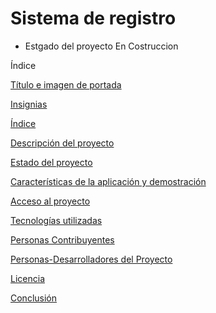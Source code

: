 <h1>Sistema de registro</h1>

- Estgado del proyecto En Costruccion

Índice

[Título e imagen de portada](#Título-e-imagen-de-portada)

[Insignias](#insignias)

[Índice](#índice)

[Descripción del proyecto](#descripción-del-proyecto)

[Estado del proyecto](#Estado-del-proyecto)

[Características de la aplicación y demostración](#Características-de-la-aplicación-y-demostración)

[Acceso al proyecto](#acceso-proyecto)

[Tecnologías utilizadas](#tecnologías-utilizadas)

[Personas Contribuyentes](#personas-contribuyentes)

[Personas-Desarrolladores del Proyecto](#personas-desarrolladores)

[Licencia](#licencia)

[Conclusión](#conclusión)

